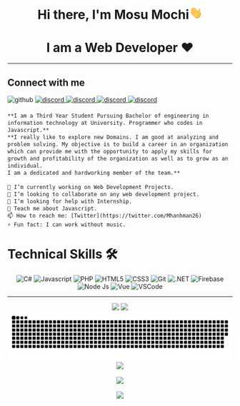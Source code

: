 <h1 align="center">Hi there, I'm Mosu Mochi<img src="https://github.com/ABSphreak/ABSphreak/blob/master/gifs/Hi.gif" width="30px"></h1>
<h1 align="center">I am a Web Developer ❤ </h1>

---

## Connect with me

<div align="center>
    <a href="https://github.com/momosumochi2611" target="_blank">
        <img src=https://img.shields.io/badge/github-%2324292e.svg?&style=for-the-badge&logo=github&logoColor=white alt=github style="margin-bottom: 5px;" />
    </a>
    <a href="https://discord.com/もう少しだけ#5654" target="_blank">
        <img src=https://img.shields.io/badge/Discord-5865F2?style=for-the-badge&logo=discord&logoColor=white alt=discord style="margin-bottom: 5px;" />
    </a>
    <a href="#" target="_blank">
        <img src=https://img.shields.io/badge/Facebook-1877F2?style=for-the-badge&logo=facebook&logoColor=white alt=discord style="margin-bottom: 5px;" />
    </a>
    <a href="#" target="_blank">
        <img src=https://img.shields.io/badge/LinkedIn-0077B5?style=for-the-badge&logo=linkedin&logoColor=white alt=discord style="margin-bottom: 5px;" />
    </a>
    <a href="https://twitter.com/Mhanhman26" target="_blank">
        <img src=https://img.shields.io/badge/Twitter-1DA1F2?style=for-the-badge&logo=twitter&logoColor=white alt=discord style="margin-bottom: 5px;" />
    </a>


    **I am a Third Year Student Pursuing Bachelor of engineering in information technology at University. Programmer who codes in Javascript.**
    **I really like to explore new Domains. I am good at analyzing and problem solving. My objective is to build a career in an organization which can provide me with the opportunity to apply my skills for growth and profitability of the organization as well as to grow as an individual.
    I am a dedicated and hardworking member of the team.**

    🔭 I’m currently working on Web Development Projects.    
    👯 I’m looking to collaborate on any web development project.  
    🤔 I’m looking for help with Internship.  
    💬 Teach me about Javascript.  
    📫 How to reach me: [Twitter](https://twitter.com/Mhanhman26)  
    ⚡ Fun fact: I can work without music.
</div>                                                                                                                                             

<h1>Technical Skills 🛠</h1>

<p align="center">
    <img alt="C#" src="https://img.shields.io/badge/C%23-239120?style=for-the-badge&logo=c-sharp&logoColor=white"/>
    <img alt="Javascript" src="https://img.shields.io/badge/JavaScript-323330?style=for-the-badge&logo=javascript&logoColor=F7DF1E"/>
    <img alt="PHP" src="https://img.shields.io/badge/PHP-777BB4?style=for-the-badge&logo=php&logoColor=white"/>
    <img alt="HTML5" src="https://img.shields.io/badge/HTML5-E34F26?style=for-the-badge&logo=html5&logoColor=white"/>
    <img alt="CSS3" src="https://img.shields.io/badge/CSS3-1572B6?style=for-the-badge&logo=css3&logoColor=white"/>
    <img alt="Git" src="https://img.shields.io/badge/GIT-E44C30?style=for-the-badge&logo=git&logoColor=white"/>
    <img alt=".NET" src="https://img.shields.io/badge/.NET-512BD4?style=for-the-badge&logo=dotnet&logoColor=white"/>
    <img alt="Firebase" src="https://img.shields.io/badge/firebase-ffca28?style=for-the-badge&logo=firebase&logoColor=black"/>
    <img alt="Node Js" src="https://img.shields.io/badge/Node.js-339933?style=for-the-badge&logo=nodedotjs&logoColor=white"/>
    <img alt="Vue" src="https://img.shields.io/badge/Vue.js-35495E?style=for-the-badge&logo=vuedotjs&logoColor=4FC08D"/>
    <img alt="VSCode" src="https://img.shields.io/badge/Visual_Studio_Code-0078D4?style=for-the-badge&logo=visual%20studio%20code&logoColor=white"/>
</p>

---


<div align="center">
    <img src="https://github-readme-stats.vercel.app/api/top-langs/?username=momosumochi2611&layout=compact&theme=midnight-purple"></img>
    <img src="https://github-readme-stats.vercel.app/api?username=momosumochi2611&show_icons=true&theme=cobalt"></img>
</div>

<div align="center">
<img src="https://github.com/kothariji/kothariji/blob/master/github-user-contribution.svg"></img>
</div>

<div align="center">
<img src="https://img.shields.io/github/followers/momosumochi2611.svg?style=social&label=Follow"></img>

<img src="https://gpvc.arturio.dev/momosumochi2611"></img>
</div>

<div align="center">
 <img src="https://activity-graph.herokuapp.com/graph?username=momosumochi2611&bg_color=FFFFFF&color=000000&line=000000&point=00FF00"></div>


